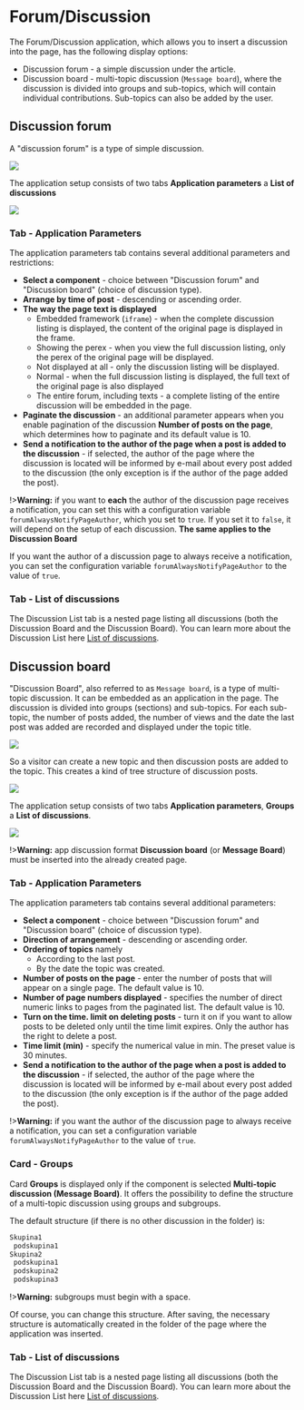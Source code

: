 # Forum/Discussion

The Forum/Discussion application, which allows you to insert a discussion into the page, has the following display options:
- Discussion forum - a simple discussion under the article.
- Discussion board - multi-topic discussion (`Message board`), where the discussion is divided into groups and sub-topics, which will contain individual contributions. Sub-topics can also be added by the user.

## Discussion forum

A "discussion forum" is a type of simple discussion.

![](forum-list-forum.png)

The application setup consists of two tabs **Application parameters** a **List of discussions**

![](clasic-forum.png)

### Tab - Application Parameters

The application parameters tab contains several additional parameters and restrictions:
- **Select a component** - choice between "Discussion forum" and "Discussion board" (choice of discussion type).
- **Arrange by time of post** - descending or ascending order.
- **The way the page text is displayed**
  - Embedded framework (`iframe`) - when the complete discussion listing is displayed, the content of the original page is displayed in the frame.
  - Showing the perex - when you view the full discussion listing, only the perex of the original page will be displayed.
  - Not displayed at all - only the discussion listing will be displayed.
  - Normal - when the full discussion listing is displayed, the full text of the original page is also displayed
  - The entire forum, including texts - a complete listing of the entire discussion will be embedded in the page.
- **Paginate the discussion** - an additional parameter appears when you enable pagination of the discussion **Number of posts on the page**, which determines how to paginate and its default value is 10.
- **Send a notification to the author of the page when a post is added to the discussion** - if selected, the author of the page where the discussion is located will be informed by e-mail about every post added to the discussion (the only exception is if the author of the page added the post).

!>**Warning:** if you want to **each** the author of the discussion page receives a notification, you can set this with a configuration variable `forumAlwaysNotifyPageAuthor`, which you set to `true`. If you set it to `false`, it will depend on the setup of each discussion. **The same applies to the Discussion Board**

If you want the author of a discussion page to always receive a notification, you can set the configuration variable `forumAlwaysNotifyPageAuthor` to the value of `true`.

### Tab - List of discussions

The Discussion List tab is a nested page listing all discussions (both the Discussion Board and the Discussion Board). You can learn more about the Discussion List here [List of discussions](forum-list.md).

## Discussion board

"Discussion Board", also referred to as `Message board`, is a type of multi-topic discussion. It can be embedded as an application in the page. The discussion is divided into groups (sections) and sub-topics. For each sub-topic, the number of posts added, the number of views and the date the last post was added are recorded and displayed under the topic title.

![](forum-list-main.png)

So a visitor can create a new topic and then discussion posts are added to the topic. This creates a kind of tree structure of discussion posts.

![](forum-list-board.png)

The application setup consists of two tabs **Application parameters**, **Groups** a **List of discussions**.

![](message-board.png)

!>**Warning:** app discussion format **Discussion board** (or **Message Board**) must be inserted into the already created page.

### Tab - Application Parameters

The application parameters tab contains several additional parameters:
- **Select a component** - choice between "Discussion forum" and "Discussion board" (choice of discussion type).
- **Direction of arrangement** - descending or ascending order.
- **Ordering of topics** namely
  - According to the last post.
  - By the date the topic was created.
- **Number of posts on the page** - enter the number of posts that will appear on a single page. The default value is 10.
- **Number of page numbers displayed** - specifies the number of direct numeric links to pages from the paginated list. The default value is 10.
- **Turn on the time. limit on deleting posts** - turn it on if you want to allow posts to be deleted only until the time limit expires. Only the author has the right to delete a post.
- **Time limit (min)** - specify the numerical value in min. The preset value is 30 minutes.
- **Send a notification to the author of the page when a post is added to the discussion** - if selected, the author of the page where the discussion is located will be informed by e-mail about every post added to the discussion (the only exception is if the author of the page added the post).

!>**Warning:** if you want the author of the discussion page to always receive a notification, you can set a configuration variable `forumAlwaysNotifyPageAuthor` to the value of `true`.

### Card - Groups

Card **Groups** is displayed only if the component is selected **Multi-topic discussion (Message Board)**. It offers the possibility to define the structure of a multi-topic discussion using groups and subgroups.

The default structure (if there is no other discussion in the folder) is:

```txt
Skupina1
 podskupina1
Skupina2
 podskupina1
 podskupina2
 podskupina3
```

!>**Warning:** subgroups must begin with a space.

Of course, you can change this structure. After saving, the necessary structure is automatically created in the folder of the page where the application was inserted.

### Tab - List of discussions

The Discussion List tab is a nested page listing all discussions (both the Discussion Board and the Discussion Board). You can learn more about the Discussion List here [List of discussions](forum-list.md).
